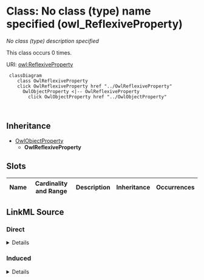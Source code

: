 

# Class: No class (type) name specified (owl_ReflexiveProperty)


_No class (type) description specified_






This class occurs 0 times.


URI: [owl:ReflexiveProperty](http://www.w3.org/2002/07/owl#ReflexiveProperty)






```mermaid
 classDiagram
    class OwlReflexiveProperty
    click OwlReflexiveProperty href "../OwlReflexiveProperty"
      OwlObjectProperty <|-- OwlReflexiveProperty
        click OwlObjectProperty href "../OwlObjectProperty"
      
      
```





## Inheritance
* [OwlObjectProperty](../classes/OwlObjectProperty.md)
    * **OwlReflexiveProperty**



## Slots

| Name | Cardinality and Range | Description | Inheritance | Occurrences |
| ---  | --- | --- | --- | --- |














## LinkML Source

<!-- TODO: investigate https://stackoverflow.com/questions/37606292/how-to-create-tabbed-code-blocks-in-mkdocs-or-sphinx -->

### Direct

<details>

```yaml
name: owl_ReflexiveProperty
conforms_to: No schema conformance document specified
annotations:
  count:
    tag: count
    value: 0
description: No class (type) description specified
title: No class (type) name specified
from_schema: spatial-kg
rank: 1000
is_a: owl_ObjectProperty
class_uri: owl:ReflexiveProperty

```
</details>

### Induced

<details>

```yaml
name: owl_ReflexiveProperty
conforms_to: No schema conformance document specified
annotations:
  count:
    tag: count
    value: 0
description: No class (type) description specified
title: No class (type) name specified
from_schema: spatial-kg
rank: 1000
is_a: owl_ObjectProperty
class_uri: owl:ReflexiveProperty

```
</details>